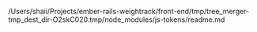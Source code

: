 /Users/shaii/Projects/ember-rails-weightrack/front-end/tmp/tree_merger-tmp_dest_dir-O2skC020.tmp/node_modules/js-tokens/readme.md